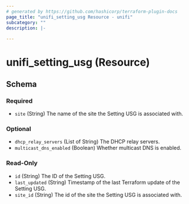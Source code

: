 ```yaml
---
# generated by https://github.com/hashicorp/terraform-plugin-docs
page_title: "unifi_setting_usg Resource - unifi"
subcategory: ""
description: |-
  
---
```


# unifi_setting_usg (Resource)





<!-- schema generated by tfplugindocs -->
## Schema

### Required

- `site` (String) The name of the site the Setting USG is associated with.

### Optional

- `dhcp_relay_servers` (List of String) The DHCP relay servers.
- `multicast_dns_enabled` (Boolean) Whether multicast DNS is enabled.

### Read-Only

- `id` (String) The ID of the Setting USG.
- `last_updated` (String) Timestamp of the last Terraform update of the Setting USG.
- `site_id` (String) The id of the site the Setting USG is associated with.
